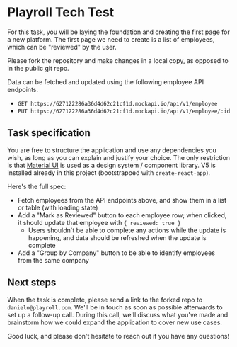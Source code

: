 # Playroll Tech Test

For this task, you will be laying the foundation and creating the first page for a new platform. The first page we need to create is a list of employees, which can be "reviewed" by the user.

Please fork the repository and make changes in a local copy, as opposed to in the public git repo.

Data can be fetched and updated using the following employee API endpoints.

- `GET https://627122286a36d4d62c21cf1d.mockapi.io/api/v1/employee`
- `PUT https://627122286a36d4d62c21cf1d.mockapi.io/api/v1/employee/:id`

## Task specification

You are free to structure the application and use any dependencies you wish, as long as you can explain and justify your choice. The only restriction is that [Material UI](https://mui.com/) is used as a design system / component library. V5 is installed already in this project (bootstrapped with `create-react-app`).

Here's the full spec:

- Fetch employees from the API endpoints above, and show them in a list or table (with loading state)
- Add a "Mark as Reviewed" button to each employee row; when clicked, it should update that employee with `{ reviewed: true }`
    - Users shouldn't be able to complete any actions while the update is happening, and data should be refreshed when the update is complete
- Add a "Group by Company" button to be able to identify employees from the same company

## Next steps

When the task is complete, please send a link to the forked repo to `danieln@playroll.com`. We'll be in touch as soon as possible afterwards to set up a follow-up call. During this call, we'll discuss what you've made and brainstorm how we could expand the application to cover new use cases.

Good luck, and please don't hesitate to reach out if you have any questions!
